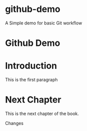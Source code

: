 # github-demo
A Simple demo for basic Git workflow

# Github Demo

# Introduction
This is the first paragraph

# Next Chapter
This is the next chapter of the book.

Changes

